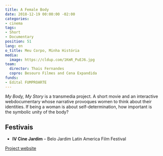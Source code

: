 ```yaml
---
title: A Female Body
date: 2018-12-19 00:00:00 -02:00
categories:
- cinema
tags:
- Short
- Documentary
position: 51
lang: en
o_title: Meu Corpo, Minha História
media:
  image: https://cldup.com/1KmR_PuEJ6.jpg
team:
  director: Thais Fernandes
  copro: Besouro Filmes and Cena Expandida
funds:
- Edital FUMPROARTE
---
```


_My Body, My Story_ is a transmedia project. A short movie and an interactive webdocumentary whose narrative provoques women to think about their identities. If being a woman is about self-determination, how important is the symbolic unity of the body?

## Festivais
* **IV Cine Jardim** – Belo Jardim Latin America Film Festival


[Project website](http://afemalebodyproject.com/#top)
